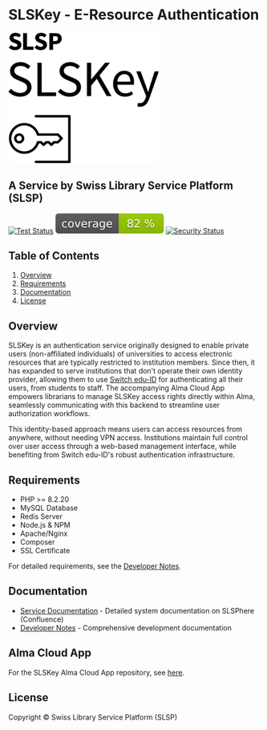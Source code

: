 # SLSKey - E-Resource Authentication

<!-- Logo -->
<p align="left">
  <picture>
    <source width="300" media="(prefers-color-scheme: dark)" srcset="./public/images/slskey_logo_full_white.png">
    <img width="300" alt="Shows black logo on white mode." src="/public/images/slskey_logo_full_black.png">
  </picture>
</p>

## A Service by Swiss Library Service Platform (SLSP)

<!-- Badges -->
<p align="left">
  <a href="https://github.com/Swiss-Library-Service-Platform/slskey-backend/actions/workflows/pest_tests.yml"><img src="https://github.com/Swiss-Library-Service-Platform/slskey-backend/actions/workflows/pest_tests.yml/badge.svg" alt="Test Status"></a>
  <a href="https://github.com/Swiss-Library-Service-Platform/slskey-backend/actions/workflows/pest_tests.yml"><img src="https://raw.githubusercontent.com/Swiss-Library-Service-Platform/slskey-backend/coverage-badge/coverage.svg" alt="Coverage"></a>
  <a href="https://github.com/Swiss-Library-Service-Platform/slskey-backend/actions/workflows/security.yml"><img src="https://github.com/Swiss-Library-Service-Platform/slskey-backend/actions/workflows/security.yml/badge.svg" alt="Security Status"></a>
</p>

## Table of Contents

1. [Overview](#overview)
2. [Requirements](#requirements)
3. [Documentation](#documentation)
4. [License](#license)

## Overview

SLSKey is an authentication service originally designed to enable private users (non-affiliated individuals) of universities to access electronic resources that are typically restricted to institution members. Since then, it has expanded to serve institutions that don't operate their own identity provider, allowing them to use [Switch edu-ID](https://eduid.ch/) for authenticating all their users, from students to staff. The accompanying Alma Cloud App empowers librarians to manage SLSKey access rights directly within Alma, seamlessly communicating with this backend to streamline user authorization workflows.

This identity-based approach means users can access resources from anywhere, without needing VPN access. Institutions maintain full control over user access through a web-based management interface, while benefiting from Switch edu-ID's robust authentication infrastructure.

## Requirements

- PHP >= 8.2.20
- MySQL Database
- Redis Server
- Node.js & NPM
- Apache/Nginx
- Composer
- SSL Certificate

For detailed requirements, see the [Developer Notes](DEVELOPER_NOTES.md#prerequisites).

## Documentation

- [Service Documentation](https://slsp.atlassian.net/wiki/spaces/slsporgserv/pages/1042415617) - Detailed system documentation on SLSPhere (Confluence)
- [Developer Notes](DEVELOPER_NOTES.md) - Comprehensive development documentation

## Alma Cloud App

For the SLSKey Alma Cloud App repository, see [here](https://github.com/Swiss-Library-Service-Platform/slskey-cloud-app).

## License

Copyright © Swiss Library Service Platform (SLSP)
